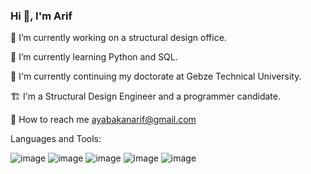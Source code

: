 ### Hi 👋, I'm Arif

🔭 I’m currently working on a structural design office.

🌱 I’m currently learning Python and SQL.

📖 I'm currently continuing my doctorate at Gebze Technical University.

🏗️ I'm a Structural Design Engineer and  a programmer candidate.

📧 How to reach me ayabakanarif@gmail.com

Languages and Tools:

![image](https://user-images.githubusercontent.com/48403225/193453074-dcf53041-cee7-4218-a311-69c33e87f7ac.png)
![image](https://user-images.githubusercontent.com/48403225/193453455-447cd43a-f59b-4efc-8db0-3d560691db6a.png)
![image](https://user-images.githubusercontent.com/48403225/193453469-2d22941a-4f1b-4757-90f4-f738c0d2d8de.png)
![image](https://user-images.githubusercontent.com/48403225/193453270-95c50040-de99-4960-ab64-daafb194b240.png)
![image](https://user-images.githubusercontent.com/48403225/193453431-e661abb2-58f3-4786-b487-3a3eef7bf8a9.png)

<!--
**arifayabakan/arifayabakan** is a ✨ _special_ ✨ repository because its `README.md` (this file) appears on your GitHub profile.






